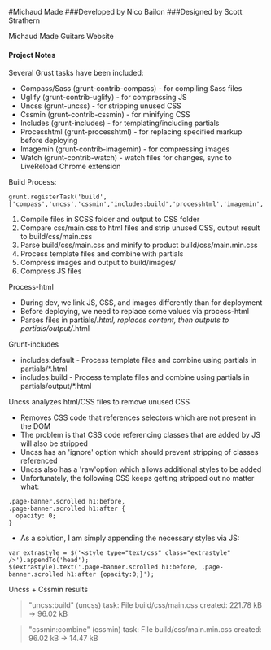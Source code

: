 #Michaud Made
###Developed by Nico Bailon
###Designed by Scott Strathern

Michaud Made Guitars Website

#### Project Notes

Several Grust tasks have been included:
* Compass/Sass (grunt-contrib-compass) - for compiling Sass files
* Uglify (grunt-contrib-uglify) - for compressing JS
* Uncss (grunt-uncss) - for stripping unused CSS
* Cssmin (grunt-contrib-cssmin) - for minifying CSS
* Includes (grunt-includes) - for templating/including partials
* Processhtml (grunt-processhtml) - for replacing specified markup before deploying
* Imagemin (grunt-contrib-imagemin) - for compressing images
* Watch (grunt-contrib-watch) - watch files for changes, sync to LiveReload Chrome extension


Build Process:
```
grunt.registerTask('build', ['compass','uncss','cssmin','includes:build','processhtml','imagemin','uglify']);
```
1) Compile files in SCSS folder and output to CSS folder
2) Compare css/main.css to html files and strip unused CSS, output result to build/css/main.css
3) Parse build/css/main.css and minify to product build/css/main.min.css
4) Process template files and combine with partials
5) Compress images and output to build/images/
6) Compress JS files

Process-html
* During dev, we link JS, CSS, and images differently than for deployment
* Before deploying, we need to replace some values via process-html
* Parses files in partials/*.html, replaces content, then outputs to partials/output/*.html

Grunt-includes
* includes:default - Process template files and combine using partials in partials/*.html
* includes:build - Process template files and combine using partials in partials/output/*.html


Uncss analyzes html/CSS files to remove unused CSS
* Removes CSS code that references selectors which are not present in the DOM
* The problem is that CSS code referencing classes that are added by JS will also be stripped
* Uncss has an 'ignore' option which should prevent stripping of classes referenced
* Uncss also has a 'raw'option which allows additional styles to be added
* Unfortunately, the following CSS keeps getting stripped out no matter what:
```
.page-banner.scrolled h1:before,
.page-banner.scrolled h1:after {
  opacity: 0;
}
```
* As a solution, I am simply appending the necessary styles via JS:
```
var extrastyle = $('<style type="text/css" class="extrastyle" />').appendTo('head');
$(extrastyle).text('.page-banner.scrolled h1:before, .page-banner.scrolled h1:after {opacity:0;}');
```

Uncss + Cssmin results
> "uncss:build" (uncss) task:
> File build/css/main.css created: 221.78 kB → 96.02 kB

> "cssmin:combine" (cssmin) task:
> File build/css/main.min.css created: 96.02 kB → 14.47 kB

